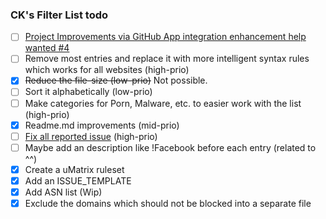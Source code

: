 ### CK's Filter List todo

- [ ] [Project Improvements via GitHub App integration enhancement help wanted #4](https://github.com/CHEF-KOCH/CKs-FilterList/issues/4)
- [ ] Remove most entries and replace it with more intelligent syntax rules which works for all websites (high-prio)
- [x] ~~Reduce the file-size (low-prio)~~ Not possible.
- [ ] Sort it alphabetically (low-prio)
- [ ] Make categories for Porn, Malware, etc. to easier work with the list (high-prio)
- [x] Readme.md improvements (mid-prio)
- [ ] [Fix all reported issue](https://github.com/CHEF-KOCH/CKs-FilterList/issues) (high-prio)
- [ ] Maybe add an description like !Facebook before each entry (related to ^^)
- [x] Create a uMatrix ruleset
- [x] Add an ISSUE_TEMPLATE
- [x] Add ASN list (Wip)
- [x] Exclude the domains which should not be blocked into a separate file
